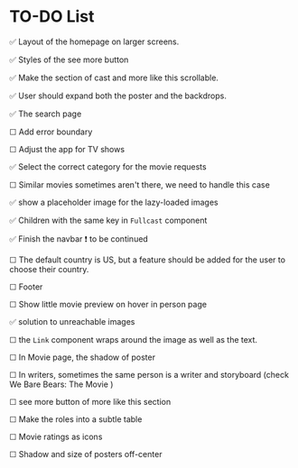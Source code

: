 # TO-DO List

✅ Layout of the homepage on larger screens.

✅ Styles of the see more button

✅ Make the section of cast and more like this scrollable.

✅ User should expand both the poster and the backdrops.

✅ The search page

☐ Add error boundary

☐ Adjust the app for TV shows

✅ Select the correct category for the movie requests

☐ Similar movies sometimes aren't there, we need to handle this case

✅ show a placeholder image for the lazy-loaded images

✅ Children with the same key in `Fullcast` component

✅ Finish the navbar ❗️ to be continued

☐ The default country is US, but a feature should be added for the user to choose their country.

☐ Footer

☐ Show little movie preview on hover in person page

✅ solution to unreachable images

☐ the `Link` component wraps around the image as well as the text.

☐ In Movie page, the shadow of poster

☐ In writers, sometimes the same person is a writer and storyboard (check We Bare Bears: The Movie
)

☐ see more button of more like this section

☐ Make the roles into a subtle table

☐ Movie ratings as icons

☐ Shadow and size of posters off-center
